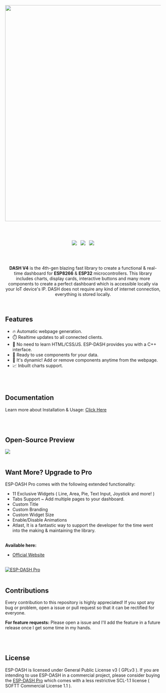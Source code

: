 <p>
  <br/>
</p>
<p align="center"><img src="/docs/dash-github-splash.png?sanitize=true&raw=true" width="700"></p>
<br/>
<br/>

<p align="center">
<img src="https://img.shields.io/github/last-commit/ayushsharma82/ESP-DASH/master?style=for-the-badge" />
&nbsp;
<img src="https://img.shields.io/github/actions/workflow/status/ayushsharma82/ESP-DASH/ci.yml?branch=master&style=for-the-badge" />
&nbsp;
<img src="https://img.shields.io/github/license/ayushsharma82/ESP-DASH.svg?style=for-the-badge" />
</p>

<br/>
<br/>
<p align="center"><b>DASH V4</b> is the 4th-gen blazing fast library to create a functional & real-time dashboard for <b>ESP8266</b> & <b>ESP32</b> microcontrollers. This library includes charts, display cards, interactive buttons and many more components to create a perfect dashboard which is accessible locally via your IoT device's IP. DASH does not require any kind of internet connection, everything is stored locally.</p>

<br/>

<h2>Features</h2>

- 🔥 Automatic webpage generation.
- ⏱️ Realtime updates to all connected clients.
- 🎷 No need to learn HTML/CSS/JS. ESP-DASH provides you with a C++ interface.
- 🛫 Ready to use components for your data.
- 🏀 It's dynamic! Add or remove components anytime from the webpage.
- 📈 Inbuilt charts support.

<br/>
<br/>


<h2>Documentation</h2>
<p>Learn more about Installation & Usage: <a href="https://docs.espdash.pro">Click Here</a></p>

<br/>
<br/>

<h2>Open-Source Preview</h2>
<img src="/docs/preview.png?raw=true">

<br/>
<br/>

<h2>Want More? Upgrade to Pro</h2>

ESP-DASH Pro comes with the following extended functionality:
- 11 Exclusive Widgets ( Line, Area, Pie, Text Input, Joystick and more! )
- Tabs Support ~ Add multiple pages to your dashboard.
- Custom Title
- Custom Branding
- Custom Widget Size
- Enable/Disable Animations
- Atlast, It is a fantastic way to support the developer for the time went into the making & maintaining the library.

<br> <b>Available here: </b>

- [Official Website](https://espdash.pro)

<br/>

<a href="https://espdash.pro" target="_blank">
  <img src="/docs/pro-preview.png" alt="ESP-DASH Pro">
</a>

<br>
<br>

<h2>Contributions</h2>
<p>Every contribution to this repository is highly appreciated! If you spot any bug or problem, open a issue or pull request so that it can be rectified for everyone.</p>

**For feature requests:** Please open a issue and I'll add the feature in a future release once I get some time in my hands.

<br/>
<br/>


<h2>License</h2>

ESP-DASH is licensed under General Public License v3 ( GPLv3 ). If you are intending to use ESP-DASH in a commercial project, please consider buying the [ESP-DASH Pro](https://espdash.pro) which comes with a less restrictive SCL-1.1 license ( SOFTT Commercial License 1.1 ).

<br>
<br>
